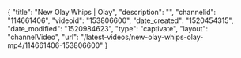 {
    "title": "New Olay Whips | Olay",
    "description": "",
    "channelid": "114661406",
    "videoid": "153806600",
    "date_created": "1520454315",
    "date_modified": "1520984623",
    "type": "captivate",
    "layout": "channelVideo",
    "url": "\/latest-videos\/new-olay-whips-olay-mp4\/114661406-153806600"
}